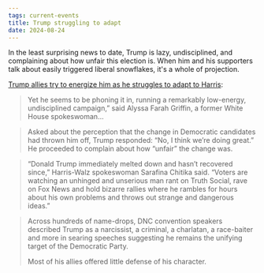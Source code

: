 ```yaml
---
tags: current-events
title: Trump struggling to adapt
date: 2024-08-24
---
```


In the least surprising news to date, Trump is lazy, undisciplined, and complaining about how unfair this election is. When him and his supporters talk about easily triggered liberal snowflakes, it's a whole of projection.

[Trump allies try to energize him as he struggles to adapt to Harris](https://www.washingtonpost.com/politics/2024/08/24/trump-energy-campaign-harris/):

> Yet he seems to be phoning it in, running a remarkably low-energy, undisciplined campaign,” said Alyssa Farah Griffin, a former White House spokeswoman...

> Asked about the perception that the change in Democratic candidates had thrown him off, Trump responded: “No, I think we’re doing great.” He proceeded to complain about how “unfair” the change was.

> “Donald Trump immediately melted down and hasn’t recovered since,” Harris-Walz spokeswoman Sarafina Chitika said. “Voters are watching an unhinged and unserious man rant on Truth Social, rave on Fox News and hold bizarre rallies where he rambles for hours about his own problems and throws out strange and dangerous ideas.”

> Across hundreds of name-drops, DNC convention speakers described Trump as a narcissist, a criminal, a charlatan, a race-baiter and more in searing speeches suggesting he remains the unifying target of the Democratic Party.
>
> Most of his allies offered little defense of his character.
